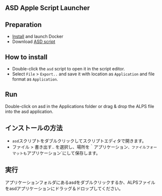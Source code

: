 ## ASD Apple Script Launcher

## Preparation

* [Install](https://docs.docker.com/desktop/install/mac-install/) and launch Docker
* Download [ASD script](https://github.com/alps-asd/asd-launcher/archive/refs/tags/v1.zip)

## How to install

* Double-click the `asd` script to open it in the script editor.
* Select `File` > `Export..` and save it with location as `Application` and file format as `Application`.

## Run

Double-click on asd in the Applications folder or drag & drop the ALPS file into the asd application.

## インストールの方法

* `asd`スクリプトをダブルクリックしてスクリプトエディタで開きます。
* ファイル > 書き出す.. を選択し、場所を｀アプリケーション`、ファイルフォーマットも`アプリケーション`にして保存します。

## 実行

アプリケーションフォルダにあるasdをダブルクリックするか、ALPSファイルをasdアプリケーションにドラッグ＆ドロップしてください。
